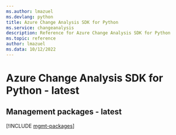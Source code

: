 ```yaml
---
ms.author: lmazuel
ms.devlang: python
title: Azure Change Analysis SDK for Python
ms.service: changeanalysis
description: Reference for Azure Change Analysis SDK for Python
ms.topic: reference
author: lmazuel
ms.data: 10/12/2022
---
```

# Azure Change Analysis SDK for Python - latest

## Management packages - latest
[!INCLUDE [mgmt-packages](change-analysis-mgmt-index.md)]